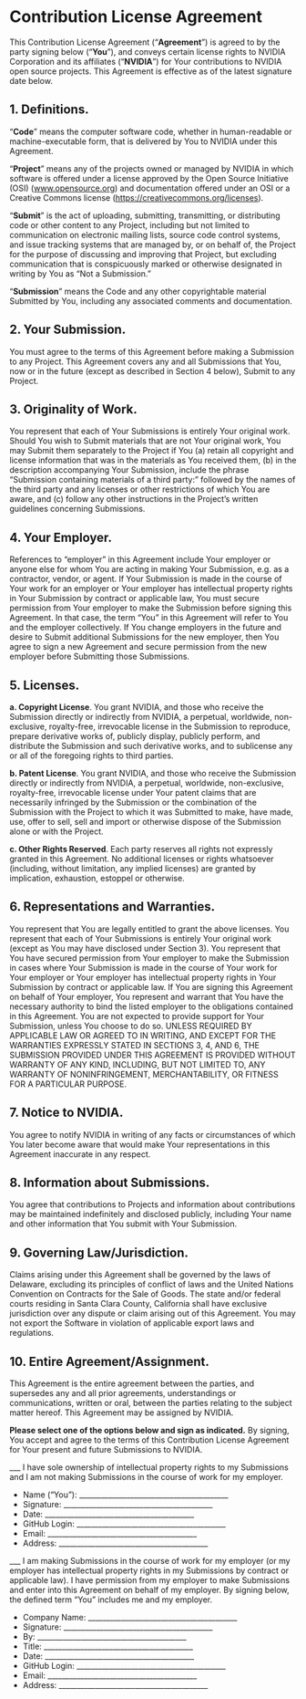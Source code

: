 # Contribution License Agreement

This Contribution License Agreement (“**Agreement**”) is agreed to by the party signing below (“**You**”),
and conveys certain license rights to NVIDIA Corporation and its affiliates (“**NVIDIA**”) for Your
contributions to NVIDIA open source projects. This Agreement is effective as of the latest signature
date below.

## 1. Definitions.

“**Code**” means the computer software code, whether in human-readable or machine-executable form,
that is delivered by You to NVIDIA under this Agreement.

“**Project**” means any of the projects owned or managed by NVIDIA in which software is offered under
a license approved by the Open Source Initiative (OSI) (www.opensource.org) and documentation
offered under an OSI or a Creative Commons license (https://creativecommons.org/licenses).

“**Submit**” is the act of uploading, submitting, transmitting, or distributing code or other content to any
Project, including but not limited to communication on electronic mailing lists, source code control
systems, and issue tracking systems that are managed by, or on behalf of, the Project for the purpose of
discussing and improving that Project, but excluding communication that is conspicuously marked or
otherwise designated in writing by You as “Not a Submission.”

“**Submission**” means the Code and any other copyrightable material Submitted by You, including any
associated comments and documentation.

## 2. Your Submission. 
You must agree to the terms of this Agreement before making a Submission to any
Project. This Agreement covers any and all Submissions that You, now or in the future (except as
described in Section 4 below), Submit to any Project.

## 3. Originality of Work. 
You represent that each of Your Submissions is entirely Your original work.
Should You wish to Submit materials that are not Your original work, You may Submit them separately
to the Project if You (a) retain all copyright and license information that was in the materials as You
received them, (b) in the description accompanying Your Submission, include the phrase “Submission
containing materials of a third party:” followed by the names of the third party and any licenses or other
restrictions of which You are aware, and (c) follow any other instructions in the Project’s written
guidelines concerning Submissions.

## 4. Your Employer. 
References to “employer” in this Agreement include Your employer or anyone else
for whom You are acting in making Your Submission, e.g. as a contractor, vendor, or agent. If Your
Submission is made in the course of Your work for an employer or Your employer has intellectual
property rights in Your Submission by contract or applicable law, You must secure permission from Your
employer to make the Submission before signing this Agreement. In that case, the term “You” in this
Agreement will refer to You and the employer collectively. If You change employers in the future and
desire to Submit additional Submissions for the new employer, then You agree to sign a new Agreement
and secure permission from the new employer before Submitting those Submissions.


## 5. Licenses.

**a. Copyright License**. You grant NVIDIA, and those who receive the Submission directly or
indirectly from NVIDIA, a perpetual, worldwide, non-exclusive, royalty-free, irrevocable license in the
Submission to reproduce, prepare derivative works of, publicly display, publicly perform, and distribute
the Submission and such derivative works, and to sublicense any or all of the foregoing rights to third
parties.

**b. Patent License**. You grant NVIDIA, and those who receive the Submission directly or
indirectly from NVIDIA, a perpetual, worldwide, non-exclusive, royalty-free, irrevocable license under
Your patent claims that are necessarily infringed by the Submission or the combination of the
Submission with the Project to which it was Submitted to make, have made, use, offer to sell, sell and
import or otherwise dispose of the Submission alone or with the Project.

**c. Other Rights Reserved**. Each party reserves all rights not expressly granted in this Agreement.
No additional licenses or rights whatsoever (including, without limitation, any implied licenses) are
granted by implication, exhaustion, estoppel or otherwise.

## 6. Representations and Warranties. 
You represent that You are legally entitled to grant the above
licenses. You represent that each of Your Submissions is entirely Your original work (except as You may
have disclosed under Section 3). You represent that You have secured permission from Your employer to
make the Submission in cases where Your Submission is made in the course of Your work for Your
employer or Your employer has intellectual property rights in Your Submission by contract or applicable
law. If You are signing this Agreement on behalf of Your employer, You represent and warrant that You
have the necessary authority to bind the listed employer to the obligations contained in this Agreement.
You are not expected to provide support for Your Submission, unless You choose to do so. UNLESS
REQUIRED BY APPLICABLE LAW OR AGREED TO IN WRITING, AND EXCEPT FOR THE WARRANTIES
EXPRESSLY STATED IN SECTIONS 3, 4, AND 6, THE SUBMISSION PROVIDED UNDER THIS AGREEMENT IS
PROVIDED WITHOUT WARRANTY OF ANY KIND, INCLUDING, BUT NOT LIMITED TO, ANY WARRANTY OF
NONINFRINGEMENT, MERCHANTABILITY, OR FITNESS FOR A PARTICULAR PURPOSE.

## 7. Notice to NVIDIA. 
You agree to notify NVIDIA in writing of any facts or circumstances of which
You later become aware that would make Your representations in this Agreement inaccurate in any
respect.

## 8. Information about Submissions. 
You agree that contributions to Projects and information about
contributions may be maintained indefinitely and disclosed publicly, including Your name and other
information that You submit with Your Submission.

## 9. Governing Law/Jurisdiction. 
Claims arising under this Agreement shall be governed by the laws of Delaware, excluding its principles of conflict of laws and the United Nations Convention on Contracts for the Sale of Goods. The state and/or federal courts residing in Santa Clara County, California shall have exclusive jurisdiction over any dispute or claim arising out of this Agreement. You may not export the Software in violation of applicable export laws and regulations.

## 10. Entire Agreement/Assignment. 
This Agreement is the entire agreement between the parties, and
supersedes any and all prior agreements, understandings or communications, written or oral, between
the parties relating to the subject matter hereof. This Agreement may be assigned by NVIDIA.




**Please select one of the options below and sign as indicated.** By signing, You accept and agree to the
terms of this Contribution License Agreement for Your present and future Submissions to NVIDIA.

___ I have sole ownership of intellectual property rights to my Submissions and I am not making
Submissions in the course of work for my employer.

- Name (“You”): _________________________________________
- Signature: _________________________________________
- Date: _________________________________________
- GitHub Login: _________________________________________
- Email: _________________________________________
- Address: _________________________________________

___ I am making Submissions in the course of work for my employer (or my employer has intellectual
property rights in my Submissions by contract or applicable law). I have permission from my
employer to make Submissions and enter into this Agreement on behalf of my employer. By signing
below, the defined term “You” includes me and my employer.

- Company Name: _________________________________________
- Signature: _________________________________________
- By: _________________________________________
- Title: _________________________________________
- Date: _________________________________________
- GitHub Login: _________________________________________
- Email: _________________________________________
- Address: _________________________________________
